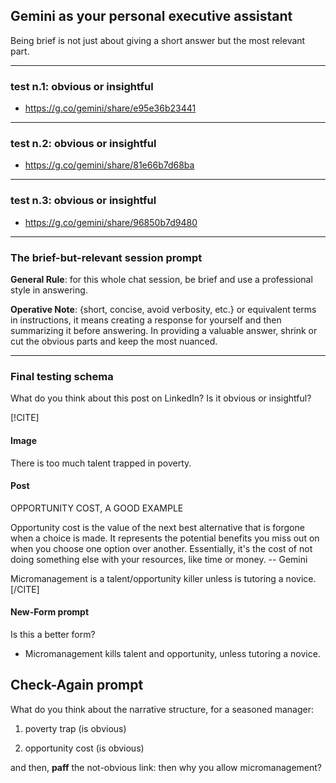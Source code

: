 ## Gemini as your personal executive assistant

Being brief is not just about giving a short answer but the most relevant part.

---

### test n.1: obvious or insightful

- https://g.co/gemini/share/e95e36b23441

---

### test n.2: obvious or insightful

- https://g.co/gemini/share/81e66b7d68ba

---

### test n.3: obvious or insightful

- https://g.co/gemini/share/96850b7d9480

---

### The brief-but-relevant session prompt

**General Rule**: for this whole chat session, be brief and use a professional style in answering.

**Operative Note**: {short, concise, avoid verbosity, etc.} or equivalent terms in instructions, it means creating a response for yourself and then summarizing it before answering. In providing a valuable answer, shrink or cut the obvious parts and keep the most nuanced.

---

### Final testing schema

What do you think about this post on LinkedIn? Is it obvious or insightful?

[!CITE]

#### Image

There is too much talent trapped in poverty.

#### Post

OPPORTUNITY COST, A GOOD EXAMPLE

Opportunity cost is the value of the next best alternative that is forgone when a choice is made. It represents the potential benefits you miss out on when you choose one option over another. Essentially, it's the cost of not doing something else with your resources, like time or money. -- Gemini

Micromanagement is a talent/opportunity killer unless is tutoring a novice.
[/CITE]

#### New-Form prompt 

Is this a better form?

- Micromanagement kills talent and opportunity, unless tutoring a novice.


## Check-Again prompt

What do you think about the narrative structure, for a seasoned manager:

1. poverty trap (is obvious)

2. opportunity cost (is obvious)

and then, **paff** the not-obvious link: then why you allow micromanagement?
